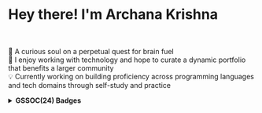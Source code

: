 <h1>Hey there! I'm Archana Krishna</h1><br>
<p>🧠 A curious soul on a perpetual quest for brain fuel<br>
  🚀 I enjoy working with technology and hope to curate a dynamic portfolio that benefits a larger community<br>
  💡 Currently working on building proficiency across programming languages and tech domains through self-study and practice
  </p>
 <details>	
 <summary><b>GSSOC(24) Badges</b></summary><br>
<div style='display:flex; align-items:center; gap: 10 px;' align='center'><a href="https://gssoc.girlscript.tech/leaderboard">
<img src="https://raw.githubusercontent.com/girlscript/gssoc-website-new/main/public/badges/postman.png" width="100px" height="100px" />
  <img src="https://github.com/girlscript/gssoc-website-new/blob/main/public/badges/1.png" width="100px" height="100px" />
  </a>
</div>
</details>
